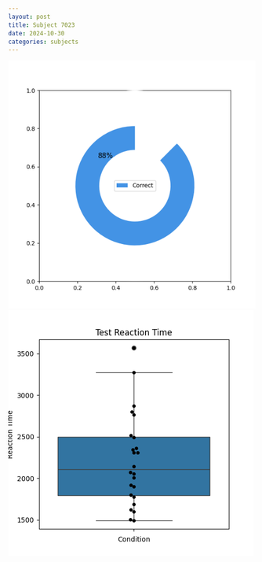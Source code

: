 ```yaml
---
layout: post
title: Subject 7023
date: 2024-10-30
categories: subjects
---
```


![](data/7023/run-20/7023_FN_acc_test.png)
![](data/7023/run-20/7023_FN_rt.png)
